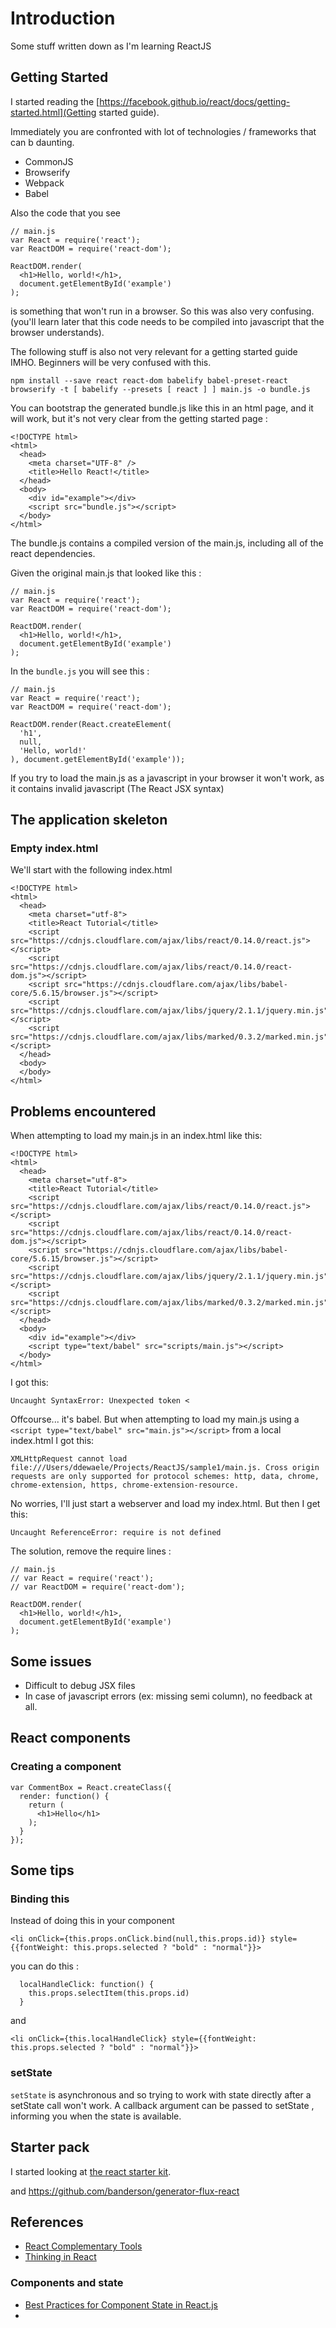 # Introduction

Some stuff written down as I'm learning ReactJS

## Getting Started

I started reading the [https://facebook.github.io/react/docs/getting-started.html](Getting started guide).

Immediately you are confronted with lot of technologies / frameworks that can b daunting.

- CommonJS
- Browserify
- Webpack
- Babel

Also the code that you see 

```
// main.js
var React = require('react');
var ReactDOM = require('react-dom');

ReactDOM.render(
  <h1>Hello, world!</h1>,
  document.getElementById('example')
);
```

is something that won't run in a browser. So this was also very confusing. (you'll learn later that this code needs to be compiled into javascript that the browser understands).

The following stuff is also not very relevant for a getting started guide IMHO. Beginners will be very confused with this.

```
npm install --save react react-dom babelify babel-preset-react
browserify -t [ babelify --presets [ react ] ] main.js -o bundle.js
```

You can bootstrap the generated bundle.js like this in an html page, and it will work, but it's not very clear from the getting started page :

```
<!DOCTYPE html>
<html>
  <head>
    <meta charset="UTF-8" />
    <title>Hello React!</title>
  </head>
  <body>
	<div id="example"></div>
	<script src="bundle.js"></script>
  </body>
</html>
```

The bundle.js contains a compiled version of the main.js, including all of the react dependencies.

Given the original main.js that looked like this :

```
// main.js
var React = require('react');
var ReactDOM = require('react-dom');

ReactDOM.render(
  <h1>Hello, world!</h1>,
  document.getElementById('example')
);

```

In the ```bundle.js``` you will see this :

```
// main.js
var React = require('react');
var ReactDOM = require('react-dom');

ReactDOM.render(React.createElement(
  'h1',
  null,
  'Hello, world!'
), document.getElementById('example'));
```


If you try to load the main.js as a javascript in your browser it won't work, as it contains invalid javascript (The React JSX syntax)


## The application skeleton

### Empty index.html

We'll start with the following index.html

```
<!DOCTYPE html>
<html>
  <head>
    <meta charset="utf-8">
    <title>React Tutorial</title>
    <script src="https://cdnjs.cloudflare.com/ajax/libs/react/0.14.0/react.js"></script>
    <script src="https://cdnjs.cloudflare.com/ajax/libs/react/0.14.0/react-dom.js"></script>
    <script src="https://cdnjs.cloudflare.com/ajax/libs/babel-core/5.6.15/browser.js"></script>
    <script src="https://cdnjs.cloudflare.com/ajax/libs/jquery/2.1.1/jquery.min.js"></script>
    <script src="https://cdnjs.cloudflare.com/ajax/libs/marked/0.3.2/marked.min.js"></script>
  </head>
  <body>
  </body>
</html>

```


## Problems encountered

When attempting to load my main.js in an index.html like this:


```
<!DOCTYPE html>
<html>
  <head>
    <meta charset="utf-8">
    <title>React Tutorial</title>
    <script src="https://cdnjs.cloudflare.com/ajax/libs/react/0.14.0/react.js"></script>
    <script src="https://cdnjs.cloudflare.com/ajax/libs/react/0.14.0/react-dom.js"></script>
    <script src="https://cdnjs.cloudflare.com/ajax/libs/babel-core/5.6.15/browser.js"></script>
    <script src="https://cdnjs.cloudflare.com/ajax/libs/jquery/2.1.1/jquery.min.js"></script>
    <script src="https://cdnjs.cloudflare.com/ajax/libs/marked/0.3.2/marked.min.js"></script>
  </head>
  <body>
    <div id="example"></div>
    <script type="text/babel" src="scripts/main.js"></script>
  </body>
</html>

```


I got this:

```
Uncaught SyntaxError: Unexpected token <
```

Offcourse... it's babel. But when attempting to load my main.js using a ```<script type="text/babel" src="main.js"></script>``` from a local index.html I got this:

```
XMLHttpRequest cannot load file:///Users/ddewaele/Projects/ReactJS/sample1/main.js. Cross origin requests are only supported for protocol schemes: http, data, chrome, chrome-extension, https, chrome-extension-resource.
```

No worries, I'll just start a webserver and load my index.html. But then I get this:

```
Uncaught ReferenceError: require is not defined
```

The solution, remove the require lines :
```
// main.js
// var React = require('react');
// var ReactDOM = require('react-dom');

ReactDOM.render(
  <h1>Hello, world!</h1>,
  document.getElementById('example')
);
```


## Some issues

- Difficult to debug JSX files
- In case of javascript errors (ex: missing semi column), no feedback at all.


## React components

### Creating a component

```
var CommentBox = React.createClass({
  render: function() {
    return (
      <h1>Hello</h1>
    );
  }
});
```


## Some tips

### Binding this

Instead of doing this in your component 
```
<li onClick={this.props.onClick.bind(null,this.props.id)} style={{fontWeight: this.props.selected ? "bold" : "normal"}}>
``` 

you can do this :

```
  localHandleClick: function() {
    this.props.selectItem(this.props.id)
  }
```

and
```
<li onClick={this.localHandleClick} style={{fontWeight: this.props.selected ? "bold" : "normal"}}>
```

### setState

```setState``` is asynchronous and so trying to work with state directly after a setState call won't work.
A callback argument can be passed to setState , informing you when the state is available.


## Starter pack

I started looking at [the react starter kit](https://github.com/kriasoft/react-starter-kit). 

and https://github.com/banderson/generator-flux-react


## References

- [React Complementary Tools](https://github.com/facebook/react/wiki/Complementary-Tools)
- [Thinking in React](https://facebook.github.io/react/docs/thinking-in-react.html)



### Components and state

- [Best Practices for Component State in React.js](http://brewhouse.io/blog/2015/03/24/best-practices-for-component-state-in-reactjs.html)
- 